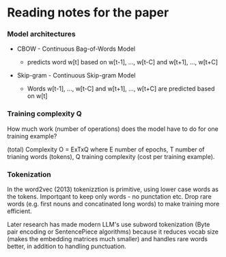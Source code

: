# Reading notes for the paper

### Model architectures

 - CBOW - Continuous Bag-of-Words Model
    - predicts word w[t] based on w[t-1], ..., w[t-C] and w[t+1], ..., w[t+C]

- Skip-gram - Continuous Skip-gram Model
    - Words w[t-1], ..., w[t-C] and w[t+1], ..., w[t+C] are predicted based on w[t]


### Training complexity Q

How much work (number of operations) does the model have to do for one training example?

(total) Complexity O = ExTxQ where 
E number of epochs, T number of trianing words (tokens), Q training complexity (cost per training example).

### Tokenization 
In the word2vec (2013) tokenizztion is primitive, using lower case words as the tokens. 
Importqant to keep only words - no punctation etc. 
Drop rare words (e.g. first nouns and concatinated long words) to make training more efficient. 

Later research has made modern LLM's use subword tokenization (Byte pair encoding or SentencePiece algorithms) because it reduces vocab size (makes the embedding matrices much smaller) and handles rare words better, in addition to handling punctuation.

